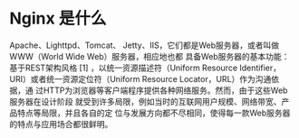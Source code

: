 # Nginx 是什么
Apache、Lighttpd、Tomcat、 Jetty、IIS，它们都是Web服务器，或者叫做WWW（World Wide Web）服务器，相应地也都 具备Web服务器的基本功能：基于REST架构风格 [1] ，以统一资源描述符（Uniform Resource Identifier，URI）或者统一资源定位符（Uniform Resource Locator，URL）作为沟通依据，通 过HTTP为浏览器等客户端程序提供各种网络服务。然而，由于这些Web服务器在设计阶段 就受到许多局限，例如当时的互联网用户规模、网络带宽、产品特点等局限，并且各自的定 位与发展方向都不尽相同，使得每一款Web服务器的特点与应用场合都很鲜明。 